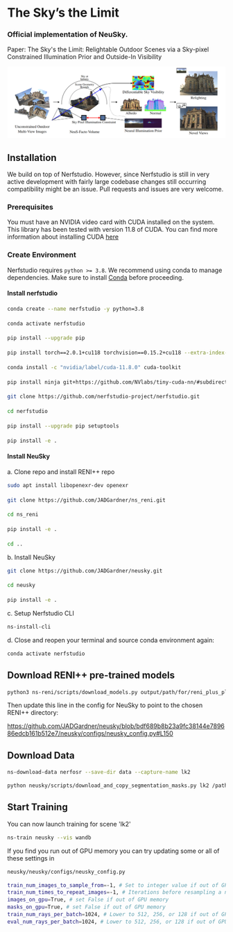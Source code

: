 # The Sky’s the Limit

### Official implementation of NeuSky.

Paper: The Sky's the Limit: Relightable Outdoor Scenes via a Sky-pixel Constrained Illumination Prior and Outside-In Visibility

![NeuSky Teaser](imgs/teaser.jpg)

## Installation

We build on top of Nerfstudio. However, since Nerfstudio is still in very active development with fairly large codebase changes still occurring compatibility might be an issue. Pull requests and issues are very welcome.

### Prerequisites

You must have an NVIDIA video card with CUDA installed on the system. This library has been tested with version 11.8 of CUDA. You can find more information about installing CUDA [here](https://docs.nvidia.com/cuda/cuda-quick-start-guide/index.html)

### Create Environment

Nerfstudio requires `python >= 3.8`. We recommend using conda to manage dependencies. Make sure to install [Conda](https://docs.conda.io/miniconda.html) before proceeding.

#### Install nerfstudio

```bash
conda create --name nerfstudio -y python=3.8

conda activate nerfstudio

pip install --upgrade pip

pip install torch==2.0.1+cu118 torchvision==0.15.2+cu118 --extra-index-url https://download.pytorch.org/whl/cu118

conda install -c "nvidia/label/cuda-11.8.0" cuda-toolkit

pip install ninja git+https://github.com/NVlabs/tiny-cuda-nn/#subdirectory=bindings/torch

git clone https://github.com/nerfstudio-project/nerfstudio.git

cd nerfstudio

pip install --upgrade pip setuptools

pip install -e .
```

#### Install NeuSky

a. Clone repo and install RENI++ repo

```bash
sudo apt install libopenexr-dev openexr

git clone https://github.com/JADGardner/ns_reni.git

cd ns_reni

pip install -e .

cd ..
```

b. Install NeuSky

```bash
git clone https://github.com/JADGardner/neusky.git

cd neusky

pip install -e .
```

c. Setup Nerfstudio CLI

```bash
ns-install-cli
```

d. Close and reopen your terminal and source conda environment again:

```bash
conda activate nerfstudio
```

## Download RENI++ pre-trained models
```bash
python3 ns-reni/scripts/download_models.py output/path/for/reni_plus_plus_models/
```
Then update this line in the config for NeuSky to point to the chosen RENI++ directory:

https://github.com/JADGardner/neusky/blob/bdf689b8b23a9fc38144e789686edcb161b512e7/neusky/configs/neusky_config.py#L150


## Download Data

```bash
ns-download-data nerfosr --save-dir data --capture-name lk2
```

```bash
python neusky/scripts/download_and_copy_segmentation_masks.py lk2 /path/to/Data/NeRF-OSR
```

## Start Training

You can now launch training for scene 'lk2'

```bash
ns-train neusky --vis wandb
```

If you find you run out of GPU memory you can try updating some or all of these settings in

```bash
neusky/neusky/configs/neusky_config.py
```

```bash
train_num_images_to_sample_from=-1, # Set to integer value if out of GPU memory
train_num_times_to_repeat_images=-1, # Iterations before resampling a new subset, set to integer value if out of GPU memory
images_on_gpu=True, # set False if out of GPU memory
masks_on_gpu=True, # set False if out of GPU memory
train_num_rays_per_batch=1024, # Lower to 512, 256, or 128 if out of GPU memory
eval_num_rays_per_batch=1024, # Lower to 512, 256, or 128 if out of GPU memory
```
